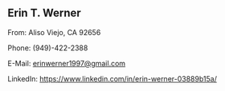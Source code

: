 ## Erin T. Werner

From: Aliso Viejo, CA 92656

Phone: (949)-422-2388

E-Mail: erinwerner1997@gmail.com

LinkedIn: https://www.linkedin.com/in/erin-werner-03889b15a/


